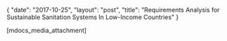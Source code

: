 {
   "date": "2017-10-25",
   "layout": "post",
   "title": "Requirements Analysis for Sustainable Sanitation Systems In Low-Income Countries"
}

[mdocs_media_attachment]